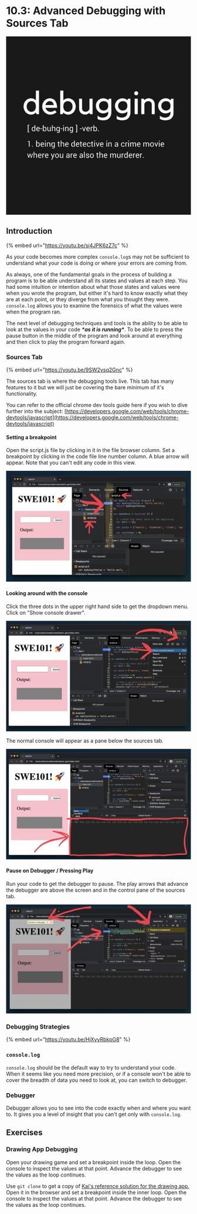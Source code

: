 # 10.3: Advanced Debugging with Sources Tab

![debugging meme](../../.gitbook/assets/debugging.jpg)

## Introduction

{% embed url="https://youtu.be/si4JPK6zZ7c" %}

As your code becomes more complex `console.log`s may not be sufficient to understand what your code is doing or where your errors are coming from.

As always, one of the fundamental goals in the process of building a program is to be able understand all its states and values at each step. You had some intuition or intention about what those states and values were when you wrote the program, but either it's hard to know exactly what they are at each point, or they diverge from what you thought they were. `console.log` allows you to examine the forensics of what the values were when the program ran.

The next level of debugging techniques and tools is the ability to be able to look at the values in your code _**\*as it is running\***_. To be able to press the pause button in the middle of the program and look around at everything and then click to play the program forward again.

### Sources Tab

{% embed url="https://youtu.be/9SW2ysq2Gnc" %}

The sources tab is where the debugging tools live. This tab has many features to it but we will just be covering the bare minimum of it's functionality.

You can refer to the official chrome dev tools guide here if you wish to dive further into the subject: [https://developers.google.com/web/tools/chrome-devtools/javascript](https://developers.google.com/web/tools/chrome-devtools/javascript)

#### Setting a breakpoint

Open the script.js file by clicking in it in the file browser column. Set a breakpoint by clicking in the code file line number column. A blue arrow will appear. Note that you can't edit any code in this view.

![](<../../.gitbook/assets/Screen Shot 2020-09-04 at 6.26.25 PM.JPG>)

#### Looking around with the console

Click the three dots in the upper right hand side to get the dropdown menu. Click on "Show console drawer".

![](<../../.gitbook/assets/Screen Shot 2020-09-04 at 6.26.57 PM.JPG>)

The normal console will appear as a pane below the sources tab.

![](<../../.gitbook/assets/Screen Shot 2020-09-04 at 6.27.27 PM.JPG>)

#### Pause on Debugger / Pressing Play

Run your code to get the debugger to pause. The play arrows that advance the debugger are above the screen and in the control pane of the sources tab.

![](<../../.gitbook/assets/Screen Shot 2020-09-04 at 6.37.45 PM.JPG>)

### Debugging Strategies

{% embed url="https://youtu.be/HjXyyRbkpG8" %}

### `console.log`

`console.log` should be the default way to try to understand your code. When it seems like you need more precision, or if a console won't be able to cover the breadth of data you need to look at, you can switch to debugger.

### Debugger

Debugger allows you to see into the code exactly when and where you want to. It gives you a level of insight that you can't get only with `console.log`.

## Exercises

### Drawing App Debugging

Open your drawing game and set a breakpoint inside the loop. Open the console to inspect the values at that point. Advance the debugger to see the values as the loop continues.

Use `git clone` to get a copy of [Kai's reference solution for the drawing app. ](https://github.com/kai-rocket/basics-drawing)Open it in the browser and set a breakpoint inside the inner loop. Open the console to inspect the values at that point. Advance the debugger to see the values as the loop continues.
